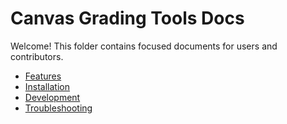 # Canvas Grading Tools Docs

Welcome! This folder contains focused documents for users and contributors.

- [Features](./features.md)
- [Installation](./installation.md)
- [Development](./development.md)
- [Troubleshooting](./troubleshooting.md)